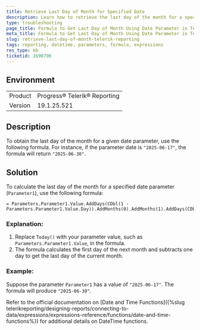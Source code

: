 ```yaml
---
title: Retrieve Last Day of Month for Specified Date
description: Learn how to retrieve the last day of the month for a specified date parameter
type: troubleshooting
page_title: Formula to Get Last Day of Month Using Date Parameter in Telerik Reporting
meta_title: Formula to Get Last Day of Month Using Date Parameter in Telerik Reporting
slug: retrieve-last-day-of-month-telerik-reporting
tags: reporting, datetime, parameters, formula, expressions
res_type: kb
ticketid: 1690706
---
```


## Environment

<table>
    <tbody>
        <tr>
            <td>Product</td>
            <td>Progress® Telerik® Reporting</td>
        </tr>
        <tr>
            <td>Version</td>
            <td>19.1.25.521</td>
        </tr>
    </tbody>
</table>

## Description

To obtain the last day of the month for a given date parameter, use the following formula. For instance, if the parameter date is `"2025-06-17"`, the formula will return `"2025-06-30"`.

## Solution

To calculate the last day of the month for a specified date parameter (`Parameter1`), use the following formula:

```plaintext
= Parameters.Parameter1.Value.AddDays(CDbl(1 - Parameters.Parameter1.Value.Day)).AddMonths(0).AddMonths(1).AddDays(CDbl(-1))
```

### Explanation:
1. Replace `Today()` with your parameter value, such as `Parameters.Parameter1.Value`, in the formula.
1. The formula calculates the first day of the next month and subtracts one day to get the last day of the current month.

### Example:
Suppose the parameter `Parameter1` has a value of `"2025-06-17"`. The formula will produce `"2025-06-30"`. 

Refer to the official documentation on [Date and Time Functions]({%slug telerikreporting/designing-reports/connecting-to-data/expressions/expressions-reference/functions/date-and-time-functions%}) for additional details on DateTime functions.
